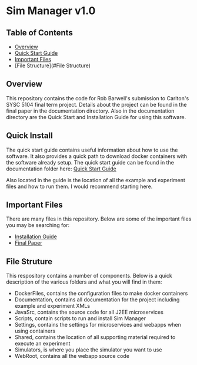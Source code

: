 # Sim Manager v1.0

## Table of Contents

- [Overview](#overview)
- [Quick Start Guide](#quickinstall)
- [Important Files](#importantfiles)
- [File Structure](#File Structure)

## Overview

This repository contains the code for Rob Barwell's submission to Carlton's SYSC 5104 final term project.  Details about the project can be found in the final paper in the documentation directory.  Also in the documentation directory are the Quick Start and Installation Guide for using this software.

## Quick Install

The quick start guide contains useful information about how to use the software.  It also provides a quick path to download docker containers with the software already setup.  The quick start guide can be found in the documentation folder here: [Quick Start Guide](Documentation/QuickStartGuide.docx)

Also located in the guide is the location of all the example and experiment files and how to run them.  I would recommend starting here.

## Important Files

There are many files in this repository.  Below are some of the important files you may be searching for:

- [Installation Guide](Documentation/InstallationGuide.docx)
- [Final Paper](Documentation/StratAirliftFinalPaper.pdf)

## File Struture

This respository contains a number of components.  Below is a quick description of the various folders and what you will find in them:

- DockerFiles, contains the configuration files to make docker containers
- Documentation, contains all documentation for the project including example and experiment XMLs
- JavaSrc, contains the source code for all J2EE microservices
- Scripts, contain scripts to run and install Sim Manager
- Settings, contains the settings for microservices and webapps when using containers
- Shared, contains the location of all supporting material required to execute an experiment
- Simulators, is where you place the simulator you want to use
- WebRoot, contains all the webapp source code